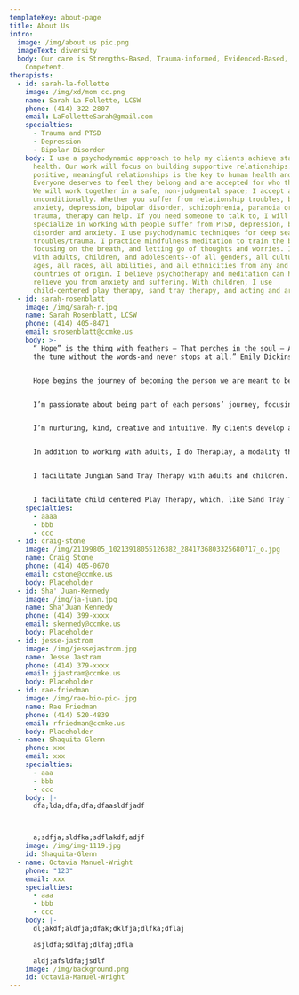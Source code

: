 ```yaml
---
templateKey: about-page
title: About Us
intro:
  image: /img/about us pic.png
  imageText: diversity
  body: Our care is Strengths-Based, Trauma-informed, Evidenced-Based, Culturally
    Competent.
therapists:
  - id: sarah-la-follette
    image: /img/xd/mom cc.png
    name: Sarah La Follette, LCSW
    phone: (414) 322-2807
    email: LaFolletteSarah@gmail.com
    specialties:
      - Trauma and PTSD
      - Depression
      - Bipolar Disorder
    body: I use a psychodynamic approach to help my clients achieve stable mental
      health. Our work will focus on building supportive relationships. Having
      positive, meaningful relationships is the key to human health and success.
      Everyone deserves to feel they belong and are accepted for who they are.
      We will work together in a safe, non-judgmental space; I accept all people
      unconditionally. Whether you suffer from relationship troubles, bullying,
      anxiety, depression, bipolar disorder, schizophrenia, paranoia or another
      trauma, therapy can help. If you need someone to talk to, I will listen. I
      specialize in working with people suffer from PTSD, depression, bi-polar
      disorder and anxiety. I use psychodynamic techniques for deep seated
      troubles/trauma. I practice mindfulness meditation to train the brain by
      focusing on the breath, and letting go of thoughts and worries. I work
      with adults, children, and adolescents--of all genders, all cultures, all
      ages, all races, all abilities, and all ethnicities from any and all
      countries of origin. I believe psychotherapy and meditation can help
      relieve you from anxiety and suffering. With children, I use
      child-centered play therapy, sand tray therapy, and acting and art.
  - id: sarah-rosenblatt
    image: /img/sarah-r.jpg
    name: Sarah Rosenblatt, LCSW
    phone: (414) 405-8471
    email: srosenblatt@ccmke.us
    body: >-
      “ Hope” is the thing with feathers – That perches in the soul – And sings
      the tune without the words-and never stops at all.” Emily Dickinson


      Hope begins the journey of becoming the person we are meant to be. With positive, unconditional regard, and someone who listens, we take comfort in being. We humans beautifully gravitate towards health and Improving our lives.


      I’m passionate about being part of each persons’ journey, focusing on each individual’s strengths and history. I look for the good in everyone. Every person is worthy of being heard and accepted for who he, she or they are.


      I’m nurturing, kind, creative and intuitive. My clients develop a sense of curiosity and humor—amidst good times and bad.


      In addition to working with adults, I do Theraplay, a modality that builds positive, warm, relationships between parent and child. It increases communication, and allows both parent and child to self regulate.


      I facilitate Jungian Sand Tray Therapy with adults and children. It is a modality that creates a safe and sacred space that allows individuals to work through issues in a sensory, emotional, and non verbal way.


      I facilitate child centered Play Therapy, which, like Sand Tray Therapy, the direction of the therapy is determined by the client. I also use Bibliotherapy with some children to help them understand whatever they are working through by reading them books about others dealing with the similar problems.
    specialties:
      - aaaa
      - bbb
      - ccc
  - id: craig-stone
    image: /img/21199805_10213918055126382_2841736803325680717_o.jpg
    name: Craig Stone
    phone: (414) 405-0670
    email: cstone@ccmke.us
    body: Placeholder
  - id: Sha' Juan-Kennedy
    image: /img/ja-juan.jpg
    name: Sha'Juan Kennedy
    phone: (414) 399-xxxx
    email: skennedy@ccmke.us
    body: Placeholder
  - id: jesse-jastrom
    image: /img/jessejastrom.jpg
    name: Jesse Jastram
    phone: (414) 379-xxxx
    email: jjastram@ccmke.us
    body: Placeholder
  - id: rae-friedman
    image: /img/rae-bio-pic-.jpg
    name: Rae Friedman
    phone: (414) 520-4839
    email: rfriedman@ccmke.us
    body: Placeholder
  - name: Shaquita Glenn
    phone: xxx
    email: xxx
    specialties:
      - aaa
      - bbb
      - ccc
    body: |-
      dfa;lda;dfa;dfa;dfaasldfjadf



      a;sdfja;sldfka;sdflakdf;adjf
    image: /img/img-1119.jpg
    id: Shaquita-Glenn
  - name: Octavia Manuel-Wright
    phone: "123"
    email: xxx
    specialties:
      - aaa
      - bbb
      - ccc
    body: |-
      dl;akdf;aldfja;dfak;dklfja;dlfka;dflaj

      asjldfa;sdlfaj;dlfaj;dfla

      aldj;afsldfa;jsdlf
    image: /img/background.png
    id: Octavia-Manuel-Wright
---
```

